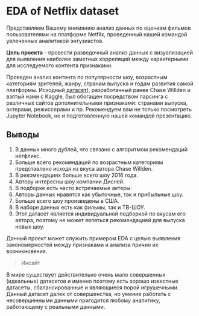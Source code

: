 # EDA of Netflix dataset

Представляем Вашему вниманию анализ данных по оценкам фильмов пользователями на платформе Netflix, проведенный нашей командой увлеченных аналитикой энтузиастов.

**Цель проекта** - провести разведочный анализ данных с визуализацией для выявления наиболее заметных корреляций между характерными для исследуемого контента признаками.

Проведен анализ контента по популярности шоу, возрастным категориям зрителей, жанру, странам выпуска и годам развития самой платформы.
Исходный [датасет](https://www.kaggle.com/datasets/chasewillden/netflix-shows)), разработанный ранее Chase Willden и взятый нами с Kaggle, был обогащен посредством парсинга с различных сайтов дополнительными признаками: странами выпуска, актерами, режиссерами и пр. Рекомендуем вам не только посмотреть Jupyter Notebook, но и подготовленную нашей командой презентацию.

## Выводы
1. В данных много дублей, что связано с алгоритмом рекомендаций нетфликс.
2. Больше всего рекомендаций по возрастным категориям представлено исходя из вкуса автора Chase Willden.
3. В рекомендациях больше всего шоу 2016 года.
4. Автору интересны шоу компании Дисней.
5. В подборке есть часто встречаемые актеры.
6. Авторы данных нравятся как убыточные, так и прибыльные шоу.
7. Больше всего шоу произведены в США.
8. В наборе данных есть как фильмы, так и ТВ-ШОУ.
9. Этот датасет является индивидуальной подборкой по вкусам его автора, поэтому не может являться рекомендацией для выпуска новых шоу.

Данный проект может служить примером EDA с целью выявления закономерностей между признаками и анализа причин их возникновения.

>Инсайт

В мире существует действительно очень мало совершенных (идеальных) датасетов и именно поэтому есть хорошо известные датасеты, сбалансированные и являющиеся порой игрушечными. Данный датасет далек от совершенства, но умение работать с несовершенными данными пригодится любому аналитику, работающему с реальными данными.
